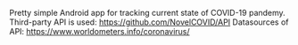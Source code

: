 Pretty simple Android app for tracking current state of COVID-19 pandemy. 
Third-party API is used: https://github.com/NovelCOVID/API
Datasources of API: https://www.worldometers.info/coronavirus/

